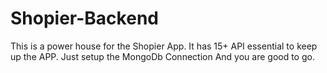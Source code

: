 # Shopier-Backend
This is a power house for the Shopier App. It has 15+ API essential to keep up the APP.
Just setup the MongoDb Connection And you are good to go.
